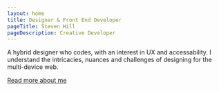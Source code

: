 ```yaml
---
layout: home
title: Designer & Front End Developer
pageTitle: Steven Hill
pageDescription: Creative Developer
---
```

A hybrid designer who codes, with an interest in UX and accessability. I understand the intricacies, nuances and challenges of designing for the multi-device web. 

[Read more about me](/about)